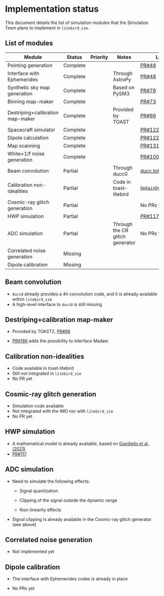 # Implementation status

This document details the list of simulation modules that the
Simulation Team plans to implement in `litebird_sim`.

## List of modules

| Module                           | Status   | Priority   | Notes                           | Links                                                                                           |
| -------------------------------- | -------- | ---------- | ------------------------------- | ---------------------------------------------------------                                       |
| Pointing generation              | Complete |            |                                 | [PR#48](https://github.com/litebird/litebird_sim/pull/48)                                       |
| Interface with Ephemerides       | Complete |            | Through AstroPy                 | [PR#48](https://github.com/litebird/litebird_sim/pull/48)                                       |
| Synthetic sky map generation     | Complete |            | Based on PySM3                  | [PR#76](https://github.com/litebird/litebird_sim/pull/76)                                       |
| Binning map-maker                | Complete |            |                                 | [PR#73](https://github.com/litebird/litebird_sim/pull/76)                                       |
| Destriping+calibration map-maker | Complete |            | Provided by TOAST               | [PR#86](https://github.com/litebird/litebird_sim/pull/86)                                       |
| Spacecraft simulator             | Complete |            |                                 | [PR#122](https://github.com/litebird/litebird_sim/pull/122)                                     |
| Dipole calculation               | Complete |            |                                 | [PR#122](https://github.com/litebird/litebird_sim/pull/122)                                     |
| Map scanning                     | Complete |            |                                 | [PR#131](https://github.com/litebird/litebird_sim/pull/131)                                    |
| White+1/f noise generation       | Complete |            |                                 | [PR#100](https://github.com/litebird/litebird_sim/pull/100)                                    |
| Beam convolution                 | Partial  |            | Through ducc0                   | [ducc.totalconvolve](https://gitlab.mpcdf.mpg.de/mtr/ducc/-/tree/ducc0/)                        |
| Calibration non-idealities       | Partial  |            | Code in toast-litebird          | [`OpGainDrifter`](https://github.com/hpc4cmb/toast-litebird/blob/master/toast_litebird/gain.py) |
| Cosmic-ray glitch generation     | Partial  |            |                                 | No PRs yet                                                                                      |
| HWP simulation                   | Partial  |            |                                 | [PR#117](https://github.com/litebird/litebird_sim/pull/117)                                    |
| ADC simulation                   | Partial  |            | Through the CR glitch generator | No PRs yet                                                                                      |
| Correlated noise generation      | Missing  |            |                                 |                                                                                                |
| Dipole calibration               | Missing  |            |                                 |                                                                                                |

## Beam convolution

-   `ducc0` already provides a 4π convolution code, and it is already
    available within `litebird_sim`
-   A high-level interface to `ducc0` is still missing

## Destriping+calibration map-maker

-   Provided by TOAST2, [PR#86](https://github.com/litebird/litebird_sim/pull/86)

-   [PR#186](https://github.com/litebird/litebird_sim/pull/186) adds the possibility to interface Madam

## Calibration non-idealities

-   Code available in toast-litebird
-   Still not integrated in `litebird_sim`
-   No PR yet

## Cosmic-ray glitch generation

-   Simulation code available
-   Not integrated with the IMO nor with `litebird_sim`
-   No PR yet

## HWP simulation

-   A mathematical model is already available, based on [Giardiello et al. (2021)](https://ui.adsabs.harvard.edu/abs/2021arXiv210608031G/abstract).
-   [PR#117](https://github.com/litebird/litebird_sim/pull/117).

## ADC simulation

-   Need to simulate the following effects:

    -   Signal quantization
    
    -   Clipping of the signal outside the dynamic range
    
    -   Non-linearity effects
    
-   Signal clipping is already available in the Cosmic-ray glitch
    generator (see above)

## Correlated noise generation

-   Not implemented yet

## Dipole calibration

-   The interface with Ephemerides codes is already in place

-   No PRs yet
